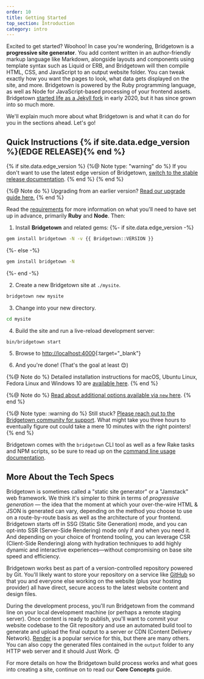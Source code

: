 ```yaml
---
order: 10
title: Getting Started
top_section: Introduction
category: intro
---
```


Excited to get started? Woohoo! In case you're wondering, Bridgetown is a **progressive site generator**. You add content written in an author-friendly markup language like Markdown, alongside layouts and components using template syntax such as Liquid or ERB, and Bridgetown will then compile HTML, CSS, and JavaScript to an output website folder. You can tweak exactly how you want the pages to look, what data gets displayed on the site, and more. Bridgetown is powered by the Ruby programming language, as well as Node for JavaScript-based processing of your frontend assets. Bridgetown [started life as a Jekyll fork](/news/time-to-visit-bridgetown/) in early 2020, but it has since grown into so much more.

We'll explain much more about what Bridgetown is and what it can do for you in the sections ahead. Let's go!

## Quick Instructions {% if site.data.edge_version %}(EDGE RELEASE){% end %}

{% if site.data.edge_version %}
  {%@ Note type: "warning" do %}
    If you don't want to use the latest edge version of Bridgetown, [switch to the stable release documentation](https://www.bridgetownrb.com/docs/).
  {% end %}
{% end %}

{%@ Note do %}
  Upgrading from an earlier version? [Read our upgrade guide here.](/docs/installation/upgrade)
{% end %}

Read the [requirements](/docs/installation) for more information on what you'll need to have set up in advance, primarily **Ruby** and **Node**. Then:

1. Install **Bridgetown** and related gems:
{%- if site.data.edge_version -%}
```sh
gem install bridgetown -N -v {{ Bridgetown::VERSION }}
```
{%- else -%}
```sh
gem install bridgetown -N
```
{%- end -%}

2. Create a new Bridgetown site at `./mysite`.
```sh
bridgetown new mysite
```

3. Change into your new directory.
```sh
cd mysite
```

4. Build the site and run a live-reload development server:
```sh
bin/bridgetown start
```

5. Browse to [http://localhost:4000](http://localhost:4000){:target="_blank"}

6. And you're done! (That's the goal at least 😊)

{%@ Note do %}
Detailed installation instructions for macOS, Ubuntu Linux, Fedora Linux and Windows 10 are [available here](/docs/installation).
{% end %}

{%@ Note do %}
[Read about additional options available via `new` here](/docs/command-line-usage).
{% end %}

{%@ Note type: :warning do %}
Still stuck? [Please reach out to the Bridgetown community for support](/community). What might take you three hours to eventually figure out could take a mere 10 minutes with the right pointers!
{% end %}

Bridgetown comes with the `bridgetown` CLI tool as well as a few Rake tasks and NPM scripts,
so be sure to read up on the [command line usage documentation](/docs/command-line-usage).

## More About the Tech Specs

Bridgetown is sometimes called a "static site generator" or a "Jamstack" web framework. We think it's simpler to think in terms of _progressive generation_ — the idea that the moment at which your over-the-wire HTML & JSON is generated can vary, depending on the method you choose to use on a route-by-route basis as well as the architecture of your frontend. Bridgetown starts off in SSG (Static Site Generation) mode, and you can opt-into SSR (Server-Side Rendering) mode only if and when you need it. And depending on your choice of frontend tooling, you can leverage CSR (Client-Side Rendering) along with hydration techniques to add highly dynamic and interactive experiences—without compromising on base site speed and efficiency.

Bridgetown works best as part of a version-controlled repository powered by Git. You'll likely want to store your repository on a service like [GitHub](https://github.com) so that you and everyone else working on the website (plus your hosting provider) all have direct, secure access to the latest website content and design files.

During the development process, you'll run Bridgetown from the command line on your local development machine (or perhaps a remote staging server). Once content is ready to publish, you'll want to commit your website codebase to the Git repository and use an automated build tool to generate and upload the final output to a server or CDN (Content Delivery Network). [Render](https://www.render.com) is a popular service for this, but there are many others. You can also copy the generated files contained in the `output` folder to any HTTP web server and it should Just Work. 😊

For more details on how the Bridgetown build process works and what goes into creating a site, continue on to read our **Core Concepts** guide.
